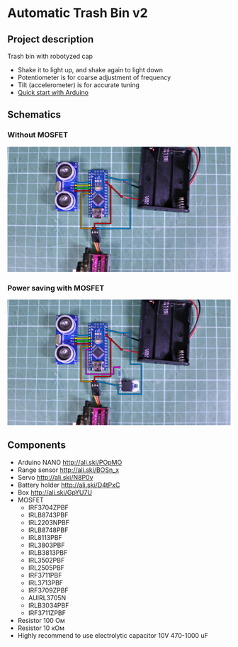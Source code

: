 # Automatic Trash Bin v2
## Project description
Trash bin with robotyzed cap
- Shake it to light up, and shake again to light down
- Potentiometer is for coarse adjustment of frequency
- Tilt (accelerometer) is for accurate tuning
- [Quick start with Arduino](https://learn.sparkfun.com/tutorials/installing-arduino-ide)

## Schematics
### Without MOSFET
![СХЕМА](https://github.com/AlexGyver/automaticTrashcan_v2/blob/master/scheme1.jpg)

### Power saving with MOSFET
![СХЕМА](https://github.com/AlexGyver/automaticTrashcan_v2/blob/master/scheme2.jpg)

## Components
* Arduino NANO http://ali.ski/POpMO
* Range sensor http://ali.ski/BOSn_x
* Servo http://ali.ski/N8P0y
* Battery holder http://ali.ski/D4tPxC
* Box http://ali.ski/GpYU7U
* MOSFET 
  + IRF3704ZPBF
  + IRLB8743PBF
  + IRL2203NPBF
  + IRLB8748PBF
  + IRL8113PBF
  + IRL3803PBF
  + IRLB3813PBF
  + IRL3502PBF
  + IRL2505PBF
  + IRF3711PBF
  + IRL3713PBF
  + IRF3709ZPBF
  + AUIRL3705N
  + IRLB3034PBF
  + IRF3711ZPBF
* Resistor 100 Ом
* Resistor 10 кОм
* Highly recommend to use electrolytic capacitor 10V 470-1000 uF
